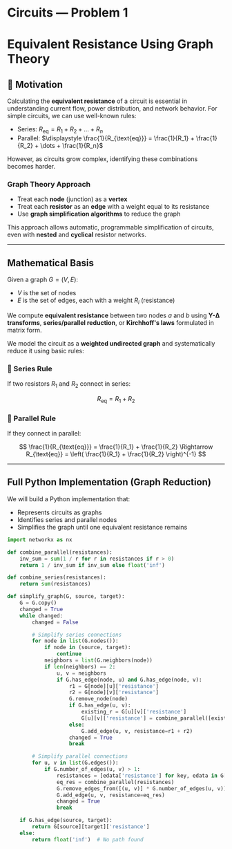 #  Circuits — Problem 1  
#  Equivalent Resistance Using Graph Theory

## 📘 Motivation

Calculating the **equivalent resistance** of a circuit is essential in understanding current flow, power distribution, and network behavior. For simple circuits, we can use well-known rules:

- Series: $R_{\text{eq}} = R_1 + R_2 + \dots + R_n$
- Parallel: $\displaystyle \frac{1}{R_{\text{eq}}} = \frac{1}{R_1} + \frac{1}{R_2} + \dots + \frac{1}{R_n}$

However, as circuits grow complex, identifying these combinations becomes harder.

###  Graph Theory Approach

- Treat each **node** (junction) as a **vertex**
- Treat each **resistor** as an **edge** with a weight equal to its resistance
- Use **graph simplification algorithms** to reduce the graph

This approach allows automatic, programmable simplification of circuits, even with **nested** and **cyclical** resistor networks.

---

##  Mathematical Basis

Given a graph $G = (V, E)$:
- $V$ is the set of nodes
- $E$ is the set of edges, each with a weight $R_i$ (resistance)

We compute **equivalent resistance** between two nodes $a$ and $b$ using **Y-Δ transforms**, **series/parallel reduction**, or **Kirchhoff's laws** formulated in matrix form.

We model the circuit as a **weighted undirected graph** and systematically reduce it using basic rules:

### 🔧 Series Rule
If two resistors $R_1$ and $R_2$ connect in series:

$$
R_{\text{eq}} = R_1 + R_2
$$

### 🔌 Parallel Rule
If they connect in parallel:

$$
\frac{1}{R_{\text{eq}}} = \frac{1}{R_1} + \frac{1}{R_2}
\Rightarrow
R_{\text{eq}} = \left( \frac{1}{R_1} + \frac{1}{R_2} \right)^{-1}
$$

---

##  Full Python Implementation (Graph Reduction)

We will build a Python implementation that:

- Represents circuits as graphs
- Identifies series and parallel nodes
- Simplifies the graph until one equivalent resistance remains

```python
import networkx as nx

def combine_parallel(resistances):
    inv_sum = sum(1 / r for r in resistances if r > 0)
    return 1 / inv_sum if inv_sum else float('inf')

def combine_series(resistances):
    return sum(resistances)

def simplify_graph(G, source, target):
    G = G.copy()
    changed = True
    while changed:
        changed = False

        # Simplify series connections
        for node in list(G.nodes()):
            if node in (source, target):
                continue
            neighbors = list(G.neighbors(node))
            if len(neighbors) == 2:
                u, v = neighbors
                if G.has_edge(node, u) and G.has_edge(node, v):
                    r1 = G[node][u]['resistance']
                    r2 = G[node][v]['resistance']
                    G.remove_node(node)
                    if G.has_edge(u, v):
                        existing_r = G[u][v]['resistance']
                        G[u][v]['resistance'] = combine_parallel([existing_r, r1 + r2])
                    else:
                        G.add_edge(u, v, resistance=r1 + r2)
                    changed = True
                    break

        # Simplify parallel connections
        for u, v in list(G.edges()):
            if G.number_of_edges(u, v) > 1:
                resistances = [edata['resistance'] for key, edata in G[u][v].items()]
                eq_res = combine_parallel(resistances)
                G.remove_edges_from([(u, v)] * G.number_of_edges(u, v))
                G.add_edge(u, v, resistance=eq_res)
                changed = True
                break

    if G.has_edge(source, target):
        return G[source][target]['resistance']
    else:
        return float('inf')  # No path found
